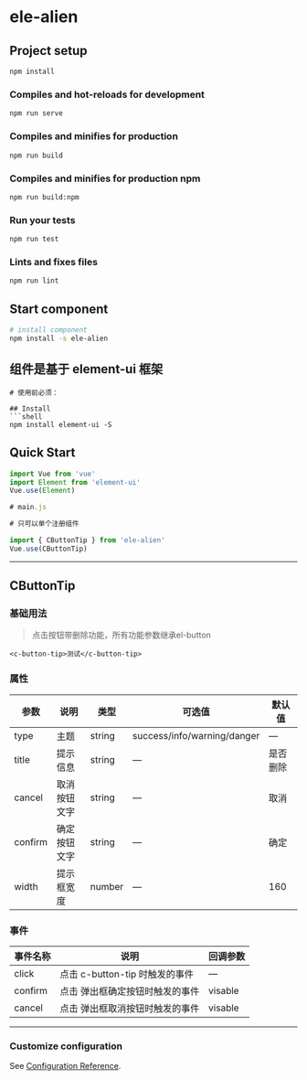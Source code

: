 # ele-alien

## Project setup
```
npm install
```

### Compiles and hot-reloads for development
```
npm run serve
```

### Compiles and minifies for production
```
npm run build
```

### Compiles and minifies for production npm
```
npm run build:npm
```

### Run your tests
```
npm run test
```

### Lints and fixes files
```
npm run lint
```

## Start component

``` bash
# install component
npm install -s ele-alien

```

## 组件是基于 element-ui 框架

``` 
# 使用前必须：

## Install
```shell
npm install element-ui -S
```

## Quick Start

``` javascript
import Vue from 'vue'
import Element from 'element-ui'
Vue.use(Element)

# main.js

# 只可以单个注册组件

import { CButtonTip } from 'ele-alien'
Vue.use(CButtonTip)

```


- - -
## CButtonTip



### 基础用法
> 点击按钮带删除功能，所有功能参数继承el-button
```
<c-button-tip>测试</c-button-tip>
```


### 属性
| 参数      | 说明          | 类型      | 可选值                           | 默认值  |
|---------- |-------------- |---------- |--------------------------------  |-------- |
| type | 主题 | string | success/info/warning/danger | — |
| title | 提示信息 | string | — | 是否删除 |
| cancel | 取消按钮文字 | string | — | 取消 |
| confirm | 确定按钮文字 | string | — | 确定 |
| width | 提示框宽度 | number | — | 160 |


### 事件
| 事件名称 | 说明 | 回调参数 |
|---------- |-------- |---------- |
| click | 点击 c-button-tip 时触发的事件 | — |
| confirm | 点击 弹出框确定按钮时触发的事件 | visable |
| cancel | 点击 弹出框取消按钮时触发的事件 | visable |
- - -




### Customize configuration
See [Configuration Reference](https://cli.vuejs.org/config/).
